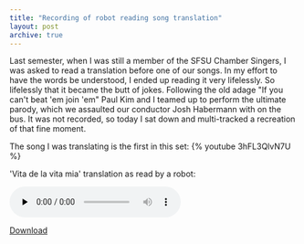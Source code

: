 ```yaml
---
title: "Recording of robot reading song translation"
layout: post
archive: true
---
```


Last semester, when I was still a member of the SFSU Chamber Singers, I was asked to read a translation before one of our songs. In my effort to have the words be understood, I ended up reading it very lifelessly. So lifelessly that it became the butt of jokes. Following the old adage "If you can't beat 'em join 'em" Paul Kim and I teamed up to perform the ultimate parody, which we assaulted our conductor Josh Habermann with on the bus. It was not recorded, so today I sat down and multi-tracked a recreation of that fine moment.

The song I was translating is the first in this set:
{% youtube 3hFL3QlvN7U %}

'Vita de la vita mia' translation as read by a robot: 

<audio id="wp_mep_48" src="{{ site.url }}/uploads/2008/05/vita-de-la-mia-vita-translation-spoken-by-robot-mp3.mp3" type="audio/mp3"    controls="controls" preload="none"  ></audio>

<a href='{{ site.url }}/uploads/2008/05/vita-de-la-mia-vita-translation-spoken-by-robot-mp3.mp3'>Download</a>
